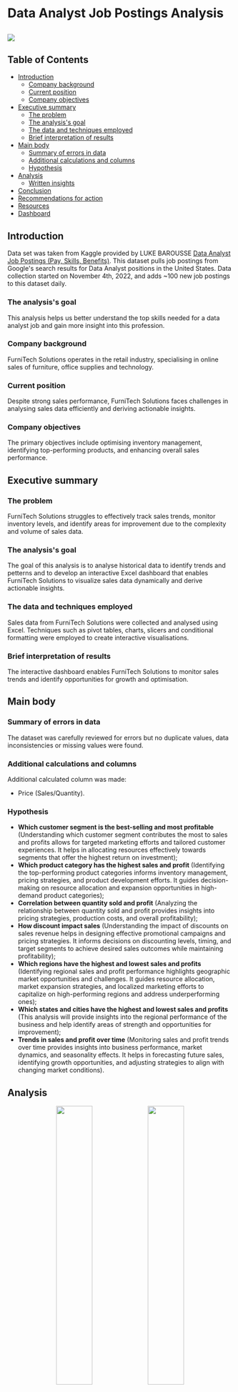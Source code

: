 # Data Analyst Job Postings Analysis

![](Intro_image_data_analyst.jpg)
---

## Table of Contents
* [Introduction](#introduction)
    * [Company background](#company-background)
    * [Current position](#current-position)
    * [Company objectives](#company-objectives)
* [Executive summary](#executive-summary)
    * [The problem](#the-problem)
    * [The analysis's goal](#the-analysiss-goal)
    * [The data and techniques employed](#the-data-and-techniques-employed)
    * [Brief interpretation of results](#brief-interpretation-of-results)
* [Main body](#main-body)
    * [Summary of errors in data](#summary-of-errors-in-data)
    * [Additional calculations and columns](#additional-calculations-and-columns)
    * [Hypothesis](#hypothesis)
* [Analysis](#analysis)
    * [Written insights](#written-insights-explaining-the-outcomeresults-of-each-analysis-and-response-to-hypothesis)
* [Conclusion](#conclusion)
* [Recommendations for action](#recommendations-for-action)
* [Resources](#resources)
* [Dashboard](#dashboard)

## Introduction
Data set was taken from Kaggle provided by LUKE BAROUSSE [Data Analyst Job Postings (Pay, Skills, Benefits)](https://www.kaggle.com/datasets/lukebarousse/data-analyst-job-postings-google-search/data). This dataset pulls job postings from Google's search results for Data Analyst positions in the United States. Data collection started on November 4th, 2022, and adds ~100 new job postings to this dataset daily.

### The analysis's goal
This analysis helps us better understand the top skills needed for a data analyst job and gain more insight into this profession.

### Company background
FurniTech Solutions operates in the retail industry, specialising in online sales of furniture, office supplies and technology.

### Current position
Despite strong sales performance, FurniTech Solutions faces challenges in analysing sales data efficiently and deriving actionable insights.

### Company objectives
The primary objectives include optimising inventory management, identifying top-performing products, and enhancing overall sales performance.

## Executive summary

### The problem
FurniTech Solutions struggles to effectively track sales trends, monitor inventory levels, and identify areas for improvement due to the complexity and volume of sales data. 

### The analysis's goal
The goal of this analysis is to analyse historical data to identify trends and petterns and to develop an interactive Excel dashboard that enables FurniTech Solutions to visualize sales data dynamically and derive actionable insights.

### The data and techniques employed
Sales data from FurniTech Solutions were collected and analysed using Excel. Techniques such as pivot tables, charts, slicers and conditional formatting were employed to create interactive visualisations.

### Brief interpretation of results
The interactive dashboard enables FurniTech Solutions to monitor sales trends and identify opportunities for growth and optimisation.

## Main body

### Summary of errors in data
The dataset was carefully reviewed for errors but no duplicate values, data inconsistencies or missing values were found.

### Additional calculations and columns
Additional calculated column was made:
- Price (Sales/Quantity).

### Hypothesis
- **Which customer segment is the best-selling and most profitable** (Understanding which customer segment contributes the most to sales and profits allows for targeted marketing efforts and tailored customer experiences. It helps in allocating resources effectively towards segments that offer the highest return on investment);
- **Which product category has the highest sales and profit** (Identifying the top-performing product categories informs inventory management, pricing strategies, and product development efforts. It guides decision-making on resource allocation and expansion opportunities in high-demand product categories);
- **Correlation between quantity sold and profit** (Analyzing the relationship between quantity sold and profit provides insights into pricing strategies, production costs, and overall profitability);
- **How discount impact sales** (Understanding the impact of discounts on sales revenue helps in designing effective promotional campaigns and pricing strategies. It informs decisions on discounting levels, timing, and target segments to achieve desired sales outcomes while maintaining profitability);
- **Which regions have the highest and lowest sales and profits** (Identifying regional sales and profit performance highlights geographic market opportunities and challenges. It guides resource allocation, market expansion strategies, and localized marketing efforts to capitalize on high-performing regions and address underperforming ones);
- **Which states and cities have the highest and lowest sales and profits** (This analysis will provide insights into the regional performance of the business and help identify areas of strength and opportunities for improvement);
- **Trends in sales and profit over time** (Monitoring sales and profit trends over time provides insights into business performance, market dynamics, and seasonality effects. It helps in forecasting future sales, identifying growth opportunities, and adjusting strategies to align with changing market conditions).

## Analysis
<p align="center" width="100%">
    <img width="40%" src="Customer_segment_by_sales2.PNG">
    <img width="40%" src="Customer_segment_by_profit1.PNG">
</p>

Based on the charts, it is evident that the Consumer segment generates the highest sales and profit, while the Home Office segment demonstrates lower performance.

<p align="center" width="100%">
    <img width="40%" src="Product_category_by_Sales1.PNG">
    <img width="40%" src="Product_category_by_Profit1.PNG">
</p>

We can see from the charts that the product category with the highest sales and profit is Technology. There is a significant disparity in profit between the Furniture product category and Office Supplies and Technology, with Office Supplies and Technology generating at least six times more profit than Furniture. Interestingly, despite this difference in profit, the sales charts indicate that Furniture actually has higher sales than Office Supplies.

<p align="center" width="100%">
    <img width="50%" src="Correlation_Quantity_Profit1.PNG">
</p>

To understand the correlation between quantity sold and profit, I conducted a correlation analysis. The results of this analysis reveal that there is no correlation between the quantity sold and profit.

<p align="center" width="100%">
    <img width="50%" src="Discount_and_Sales.PNG">
</p>
<p align="center" width="100%">
    <img width="50%" src="Correlation_Discount_and_Sales.PNG">
</p>

To understand how discounts impact sales, I created a pivot table with pivot chart and conducted a correlation analysis. As shown in the chart, there is no correlation between discount and sales. Interestingly, the highest sales were recorded with a discount of 20%. Furthermore, the correlation analysis confirms the absence of any correlation between discounts and sales. Overall, the purpose of this analysis was to investigate whether higher discounts influence sales. However, the findings suggest that discount percentage alone may not be a significant driver of sales

<p align="center" width="100%">
    <img width="40%" src="Region_by_sales1.PNG">
    <img width="40%" src="Region_by_profit1.PNG">
</p>

As observed from the charts, the West and East regions exhibit the highest sales and profits. Interestingly, although the Central region demonstrates higher sales than the South, it actually has lower profits compared to the South region.

<p align="center" width="100%">
    <img width="80%" src="States_with_highest_Sales.PNG">
    <img width="80%" src="States_with_highest_Profit.PNG">
</p>

As evident from the charts, California and New York demonstrate the highest all time sales and profits, surpassing other states by at least two times.

<p align="center" width="100%">
    <img width="80%" src="States_with_lowest_Sales.PNG">
    <img width="80%" src="States_with_lowest_Profit.PNG">
</p>

But if we look at the states with lowest all time sales and profit, we can notice, that despite Texas, Pennsylvania, Illinois, and Florida ranking in the top 10 states with the highest all-time sales, they actually have some of the smallest all-time profits. This suggests a notable disparity between sales revenue and profitability in these states.

<p align="center" width="100%">
    <img width="80%" src="Cities_with_highest_Sales.PNG">
    <img width="80%" src="Cities_with_highest_Profit.PNG">
</p>

As evident from the charts, New York City, Los Angeles, and Seattle emerge as the cities with the highest all-time sales and profits. Remarkably, New York City stands out with profits exceeding those of other cities by at least two times.

<p align="center" width="100%">
    <img width="80%" src="Cities_with_lowest_Sales3.PNG">
    <img width="80%" src="Cities_with_lowest_Profit.PNG">
</p>

A similar trend is evident when examining cities, where Philadelphia, Houston, Chicago, and Jacksonville rank among the top 10 cities with the highest all-time sales. However, despite their strong sales performance, these cities exhibit some of the smallest all-time profits.

<p align="center" width="100%">
    <img width="80%" src="Sales_by_quarters1.PNG">
    <img width="80%" src="Profit_by_quarters.PNG">
</p>

The charts illustrate change in sales, price, and profit over a four-year period. A clear seasonal pattern is evident, with consistent growth in sales and profit during the fourth quarter of each year. Additionally, the fourth quarter of 2016 stands out as the top-performing period, characterized by both high sales volume and prices.

### Written insights explaining the outcome/results of each analysis and response to hypothesis
- **Which customer segment is the best-selling and most profitable**: Consumer segment has the highest sales and profit, while the Home Office segment underperforms.
- **Which product category has the highest sales and profit**: Technology product category has the highest sales and profit. While Office Supplies has the lowest sale, it actually has the big profit.
- **Correlation between quantity sold and profit**: There is no correlation between quantity sold and profit.
- **How discount impact sales**: Discount does not have a significant influence on sales.
- **Which regions have the highest and lowest sales and profits**: East and West regions have the highest sales and profit. While the Central region has higher sales than the South, it actually has lower profits.
- **Which states and cities have the highest and lowest sales and profits**: California and New York have the highest sales and profit. While Texas ranks third in all-time sales, it actually has the lowest all-time profit. New York City and Los Angeles have the highest all time sales and profit. New York City stands out with profits exceeding those of other cities by at least two times.
- **Trends in sales and profit over time**: There is a seasonal pattern, with the highest sales and profit occurring in the fourth quarter of each year.

## Conclusion
The analysis of sales data has revealed important trends and patterns, providing valuable insights into the performance of different segments, categories, regions, and time periods. These insights enable informed decision-making and strategic planning to drive business growth and profitability.

## Recommendations for action
Based on the identified trends and opportunities, the following recommendations are suggested to optimize sales strategies and enhance profitability:
- Implement targeted marketing campaigns: Utilize the insights gained from the analysis to tailor marketing efforts towards high-performing segments, products, and regions;
- Enhance customer engagement: Leverage personalized promotions, discounts, and customer-centric initiatives to foster loyalty and drive repeat purchases;
- Monitor seasonal trends: Continuously monitor sales and profit trends over time, particularly during peak seasons, to capitalise on opportunities and mitigate risks;
- Invest in data-driven decision-making: Further develop and utilise interactive dashboards and analytical tools to track performance metrics, identify emerging trends, and make informed decisions in real-time.

## Resources
https://www.youtube.com/watch?v=eaSg0mu6nLM&ab_channel=Skillnator

## Dashboard
![](Dashboard.PNG)
---
